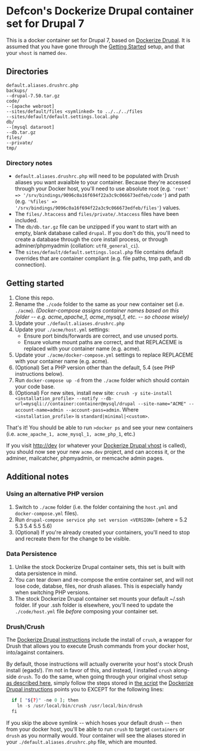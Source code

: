 # Defcon's Dockerize Drupal container set for Drupal 7
This is a docker container set for Drupal 7, based on [Dockerize Drupal](https://dockerizedrupal.com/getting-started). 
It is assumed that you have gone through the [Getting Started](https://dockerizedrupal.com/getting-started/installation/linux/ubuntu/install-vhost) setup, and that your ```vhost``` is named ```dev```.

## Directories
```
default.aliases.drushrc.php
backups/
--drupal-7.50.tar.gz
code/
--[apache webroot]
--sites/default/files <symlinked> to ../../../files
--sites/default/default.settings.local.php
db/
--[mysql dataroot]
--db.tar.gz
files/
--private/
tmp/
```
### Directory notes
- ```default.aliases.drushrc.php``` will need to be populated with Drush aliases you want avaialble to your container. Because they're accessed through your Docker host, you'll need to use absolute root (e.g. ```'root' => '/srv/bindings/9096c0a16f694f22a3c9c066673edfeb/code'```) and path (e.g. ```'%files' => '/srv/bindings/9096c0a16f694f22a3c9c066673edfeb/files'```) values. 
- The ```files/.htaccess``` and ```files/private/.htaccess``` files have been included. 
- The ```db/db.tar.gz``` file can be unzipped if you want to start with an empty, blank database called ```drupal```. If you don't do this, you'll need to create a database through the core install process, or through adminer/phpmyadmin (collation: ```utf8_general_ci```).
- The ```sites/default/default.settings.local.php``` file contains default overrides that are container compliant (e.g. file paths, tmp path, and db connection).

## Getting started
1. Clone this repo.
2. Rename the ```./code``` folder to the same as your new container set (i.e. ```./acme```).  _(Docker-compose assigns container names based on this folder -- e.g. acme_apache_1, acme_mysql_1, etc. -- so choose wisely)_
3. Update your ```./default.aliases.drushrc.php```
4. Update your ```./acme/host.yml``` settings:
   * Ensure port binds/forwards are correct, and use unused ports.
   * Ensure volume mount paths are correct, and that REPLACEME is replaced with your container name (e.g. acme).
5. Update your ```./acme/docker-compose.yml``` settings to replace REPLACEME with your container name (e.g. acme).
6. (Optional) Set a PHP version other than the default, 5.4 (see PHP instructions below).
7. Run ```docker-compose up -d``` from the ```./acme``` folder which should contain your code base.
8. (Optional) For new sites, install new site: ```crush -y site-install <installation_profile> --notify --db-url=mysqli://container:container@mysql/drupal --site-name="ACME" --account-name=admin --account-pass=admin```. Where ```<installation_profile>``` is ```standard|minimal|<custom>```.

That's it! You should be able to run ```>docker ps``` and see your new containers (i.e. ```acme_apache_1, acme_mysql_1, acme_php_1```, etc.) 

If you visit [http://dev](http://dev) (or whatever your [Dockerize Drupal vhost](https://dockerizedrupal.com/getting-started/installation/linux/ubuntu/install-vhost) is called), you should now see your new ```acme.dev``` project, and can access it, or the adminer, mailcatcher, phpmyadmin, or memcache admin pages.

## Additional notes

### Using an alternative PHP version
1. Switch to ```./acme``` folder (i.e. the folder containing the ```host.yml``` and ```docker-compose.yml``` files).
2. Run ```drupal-compose service php set version <VERSION>``` (where <VERSION> = 5.2 5.3 5.4 5.5 5.6)
3. (Optional) If you're already created your containers, you'll need to stop and recreate them for the change to be visible.

### Data Persistence
1. Unlike the stock Dockerize Drupal container sets, this set is built with data persistence in mind.
2. You can tear down and re-compose the entire container set, and will not lose code, databse, files, nor drush aliases. This is especially handy when switching PHP versions.
3. The stock Dockerize Drupal container set mounts your default ~/.ssh folder. Iif your .ssh folder is elsewhere, you'll need to update the ```./code/host.yml``` file _before_ composing your container set.

### Drush/Crush
The [Dockerize Drupal instructions](https://dockerizedrupal.com/getting-started/installation/linux/ubuntu/install-crush) include the install of ```crush```, a wrapper for Drush that allows you to execute Drush commands
from your docker host, into/against containers.

By default, those instructions will actually overwrite your host's stock Drush install (egads!). I'm not in favor of this, and instead, I installed ```crush``` along-side ```drush```.
To do the same, when going through your original vhost setup [as described here](https://dockerizedrupal.com/getting-started/), simply follow the steps stored in
[the script](https://raw.githubusercontent.com/dockerizedrupal/crush/master/install.sh) the
[Dockerize Drupal instructions](https://dockerizedrupal.com/getting-started/installation/linux/ubuntu/install-crush) points you to EXCEPT for the following lines:

```php
  if [ "${?}" -ne 0 ]; then
    ln -s /usr/local/bin/crush /usr/local/bin/drush
  fi
```

If you skip the above symlink -- which hoses your default drush -- then from your docker host, you'll be able to run ```crush``` to target ```containers``` or ```drush``` as you normally would. 
Your container will see the aliases stored in your ```./default.aliases.drushrc.php``` file, which are mounted.

